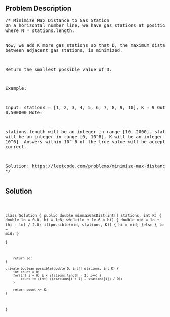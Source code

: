 <!--
<style>
  body { font-family: Arial, sans-serif; }
  .container { max-width: 100%; margin: auto; padding: 20px; }
  .comment-block { background-color: #f9f9f9; padding: 10px; border-left: 5px solid #ccc; }
  .code-block { background-color: #f4f4f4; padding: 10px; border: 1px solid #ddd; }
</style>
-->

<div class='container'>
<h2>Problem Description</h2>
<div class='comment-block'>
<pre>
/* Minimize Max Distance to Gas Station
On a horizontal number line, we have gas stations at positions stations[0], stations[1], ..., stations[N-1], 
where N = stations.length.

Now, we add K more gas stations so that D, the maximum distance between adjacent gas stations, is minimized.

Return the smallest possible value of D.

Example:

Input: stations = [1, 2, 3, 4, 5, 6, 7, 8, 9, 10], K = 9
Output: 0.500000
Note:

stations.length will be an integer in range [10, 2000].
stations[i] will be an integer in range [0, 10^8].
K will be an integer in range [1, 10^6].
Answers within 10^-6 of the true value will be accepted as correct.

Solution: https://leetcode.com/problems/minimize-max-distance-to-gas-station/solution/
*/
</pre>
</div>

<h2>Solution</h2>
<div class='code-block'>
<pre><code class='language-java'>

class Solution {
    public double minmaxGasDist(int[] stations, int K) {
        double lo = 0.0, hi = 1e8;
        while(lo + 1e-6 < hi) {
            double mid = lo + (hi - lo) / 2.0;
            if(possible(mid, stations, K)) {
                hi = mid;
            }else {
                lo = mid;
            }    
        }
        
        return lo;
    }
    
    private boolean possible(double D, int[] stations, int K) {
        int count = 0;
        for(int i = 0; i < stations.length - 1; i++) {
            count += (int) ((stations[i + 1] - stations[i]) / D);
        }
        
        return count <= K;
    }
}
</code></pre>
</div>
</div>
